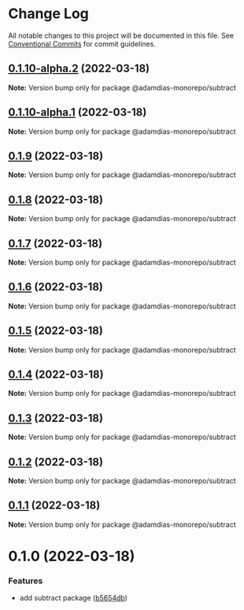 # Change Log

All notable changes to this project will be documented in this file.
See [Conventional Commits](https://conventionalcommits.org) for commit guidelines.

## [0.1.10-alpha.2](https://github.com/adamdias/monorepo/compare/@adamdias-monorepo/subtract@0.1.10-alpha.1...@adamdias-monorepo/subtract@0.1.10-alpha.2) (2022-03-18)

**Note:** Version bump only for package @adamdias-monorepo/subtract





## [0.1.10-alpha.1](https://github.com/adamdias/monorepo/compare/@adamdias-monorepo/subtract@0.1.9...@adamdias-monorepo/subtract@0.1.10-alpha.1) (2022-03-18)

**Note:** Version bump only for package @adamdias-monorepo/subtract





## [0.1.9](https://github.com/adamdias/monorepo/compare/@adamdias-monorepo/subtract@0.1.8...@adamdias-monorepo/subtract@0.1.9) (2022-03-18)

**Note:** Version bump only for package @adamdias-monorepo/subtract





## [0.1.8](https://github.com/adamdias/monorepo/compare/@adamdias-monorepo/subtract@0.1.7...@adamdias-monorepo/subtract@0.1.8) (2022-03-18)

**Note:** Version bump only for package @adamdias-monorepo/subtract





## [0.1.7](https://github.com/adamdias/monorepo/compare/@adamdias-monorepo/subtract@0.1.6...@adamdias-monorepo/subtract@0.1.7) (2022-03-18)

**Note:** Version bump only for package @adamdias-monorepo/subtract





## [0.1.6](https://github.com/adamdias/monorepo/compare/@adamdias-monorepo/subtract@0.1.5...@adamdias-monorepo/subtract@0.1.6) (2022-03-18)

**Note:** Version bump only for package @adamdias-monorepo/subtract





## [0.1.5](https://github.com/adamdias/monorepo/compare/@adamdias-monorepo/subtract@0.1.4...@adamdias-monorepo/subtract@0.1.5) (2022-03-18)

**Note:** Version bump only for package @adamdias-monorepo/subtract





## [0.1.4](https://github.com/adamdias/monorepo/compare/@adamdias-monorepo/subtract@0.1.3...@adamdias-monorepo/subtract@0.1.4) (2022-03-18)

**Note:** Version bump only for package @adamdias-monorepo/subtract





## [0.1.3](https://github.com/adamdias/monorepo/compare/@adamdias-monorepo/subtract@0.1.2...@adamdias-monorepo/subtract@0.1.3) (2022-03-18)

**Note:** Version bump only for package @adamdias-monorepo/subtract





## [0.1.2](https://github.com/adamdias/monorepo/compare/@adamdias-monorepo/subtract@0.1.1...@adamdias-monorepo/subtract@0.1.2) (2022-03-18)

**Note:** Version bump only for package @adamdias-monorepo/subtract





## [0.1.1](https://github.com/adamdias/monorepo/compare/@adamdias-monorepo/subtract@0.1.0...@adamdias-monorepo/subtract@0.1.1) (2022-03-18)

**Note:** Version bump only for package @adamdias-monorepo/subtract





# 0.1.0 (2022-03-18)


### Features

* add subtract package ([b5654db](https://github.com/adamdias/monorepo/commit/b5654dbe225f8807de70166d688eb3a885419d1e))
